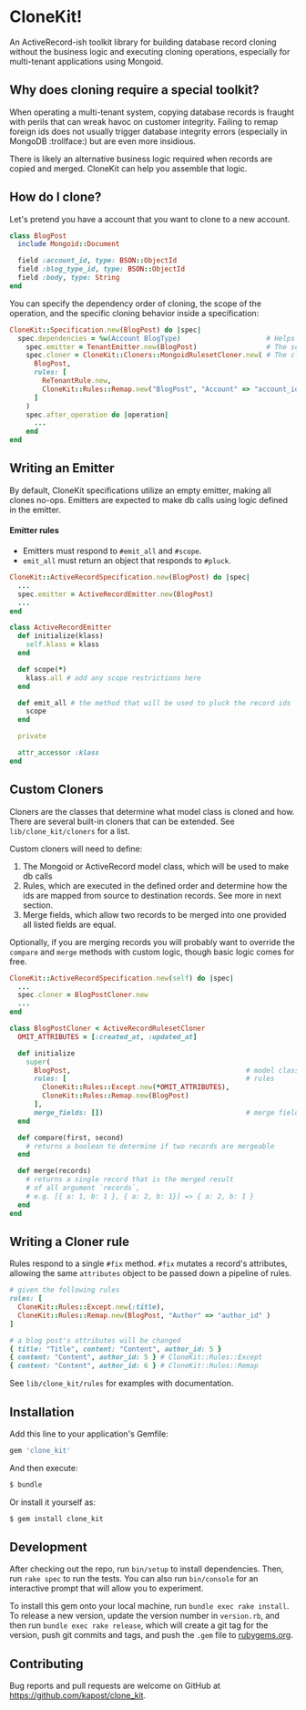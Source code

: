 # CloneKit!

An ActiveRecord-ish toolkit library for building database record cloning without the business logic and executing cloning operations, especially for multi-tenant applications using Mongoid.

## Why does cloning require a special toolkit?

When operating a multi-tenant system, copying database records is fraught with perils that can wreak havoc on customer integrity. Failing to remap foreign ids does not usually trigger database integrity errors (especially in MongoDB :trollface:) but are even more insidious.

There is likely an alternative business logic required when records are copied and merged. CloneKit can help you assemble that logic.

## How do I clone?

Let's pretend you have a account that you want to clone to a new account.

```ruby
class BlogPost
  include Mongoid::Document

  field :account_id, type: BSON::ObjectId
  field :blog_type_id, type: BSON::ObjectId
  field :body, type: String
end
```

You can specify the dependency order of cloning, the scope of the operation, and the specific cloning behavior inside a specification:

```ruby
CloneKit::Specification.new(BlogPost) do |spec|
  spec.dependencies = %w(Account BlogType)                     # Helps derive the cloning order
    spec.emitter = TenantEmitter.new(BlogPost)                 # The scope of the operation for this collection
    spec.cloner = CloneKit::Cloners::MongoidRulesetCloner.new( # The cloning behavior
      BlogPost,
      rules: [
        ReTenantRule.new,
        CloneKit::Rules::Remap.new("BlogPost", "Account" => "account_id", "BlogType" => "blog_type_id")
      ]
    )
    spec.after_operation do |operation|
      ...
    end
end
```

## Writing an Emitter

By default, CloneKit specifications utilize an empty emitter, making all clones no-ops. Emitters are expected to make db calls using logic defined in the emitter.

#### Emitter rules
  - Emitters must respond to `#emit_all` and `#scope`.
  - `emit_all` must return an object that responds to `#pluck`.

```ruby
CloneKit::ActiveRecordSpecification.new(BlogPost) do |spec|
  ...
  spec.emitter = ActiveRecordEmitter.new(BlogPost)
  ...
end

class ActiveRecordEmitter
  def initialize(klass)
    self.klass = klass
  end

  def scope(*)
    klass.all # add any scope restrictions here
  end

  def emit_all # the method that will be used to pluck the record ids
    scope
  end

  private

  attr_accessor :klass
end
```

## Custom Cloners

Cloners are the classes that determine what model class is cloned and how. There are several built-in cloners that can be extended. See `lib/clone_kit/cloners` for a list.

Custom cloners will need to define:

1. The Mongoid or ActiveRecord model class, which will be used to make db calls
2. Rules, which are executed in the defined order and determine how the ids are mapped from source to destination records. See more in next section.
3. Merge fields, which allow two records to be merged into one provided all listed fields are equal.

Optionally, if you are merging records you will probably want to override the `compare` and `merge` methods with custom logic, though basic logic comes for free.

```ruby
CloneKit::ActiveRecordSpecification.new(self) do |spec|
  ...
  spec.cloner = BlogPostCloner.new
  ...
end

class BlogPostCloner < ActiveRecordRulesetCloner
  OMIT_ATTRIBUTES = [:created_at, :updated_at]

  def initialize
    super(
      BlogPost,                                           # model class
      rules: [                                            # rules
        CloneKit::Rules::Except.new(*OMIT_ATTRIBUTES),
        CloneKit::Rules::Remap.new(BlogPost)
      ],
      merge_fields: [])                                   # merge fields
  end

  def compare(first, second)
    # returns a boolean to determine if two records are mergeable
  end

  def merge(records)
    # returns a single record that is the merged result
    # of all argument `records`,
    # e.g. [{ a: 1, b: 1 }, { a: 2, b: 1}] => { a: 2, b: 1 }
  end
end

```

## Writing a Cloner rule

Rules respond to a single `#fix` method. `#fix` mutates a record's attributes, allowing the same `attributes` object to be passed down a pipeline of rules.

```ruby
# given the following rules
rules: [
  CloneKit::Rules::Except.new(:title),
  CloneKit::Rules::Remap.new(BlogPost, "Author" => "author_id" )
]

# a blog post's attributes will be changed
{ title: "Title", content: "Content", author_id: 5 }
{ content: "Content", author_id: 5 } # CloneKit::Rules::Except
{ content: "Content", author_id: 6 } # CloneKit::Rules::Remap
```

See `lib/clone_kit/rules` for examples with documentation.

## Installation

Add this line to your application's Gemfile:

```ruby
gem 'clone_kit'
```

And then execute:

```bash
$ bundle
```

Or install it yourself as:

```bash
$ gem install clone_kit
```

## Development

After checking out the repo, run `bin/setup` to install dependencies. Then, run `rake spec` to run the tests. You can also run `bin/console` for an interactive prompt that will allow you to experiment.

To install this gem onto your local machine, run `bundle exec rake install`. To release a new version, update the version number in `version.rb`, and then run `bundle exec rake release`, which will create a git tag for the version, push git commits and tags, and push the `.gem` file to [rubygems.org](https://rubygems.org).

## Contributing

Bug reports and pull requests are welcome on GitHub at https://github.com/kapost/clone_kit.
